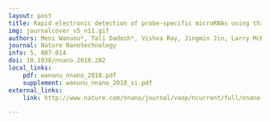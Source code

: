 ```yaml
---
layout: post
title: Rapid electronic detection of probe-specific microRNAs using thin nanopore sensors
img: journalcover_v5_n11.gif
authors: Meni Wanunu*, Tali Dadosh*, Vishva Ray, Jingmin Jin, Larry McReynolds, Marija Drndić
journal: Nature Nanotechnology
info: 5, 807-814
doi: 10.1038/nnano.2010.202
local_links:
    pdf: wanunu_nnano_2010.pdf
    supplement: wanunu_nnano_2010_si.pdf
external_links:
    link: http://www.nature.com/nnano/journal/vaop/ncurrent/full/nnano.2010.202.html

---
```

